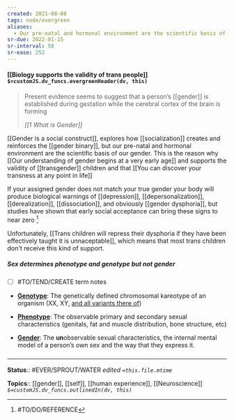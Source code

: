 ```yaml
---
created: 2021-08-08
tags: node/evergreen
aliases:
  - Our pre-natal and hormonal environment are the scientific basis of our gender
sr-due: 2022-01-15
sr-interval: 58
sr-ease: 252
---
```


#### [[Biology supports the validity of trans people]] `$=customJS.dv_funcs.evergreenHeader(dv, this)`

> Present evidence seems to suggest that a person’s [[gender]] is established during gestation while the cerebral cortex of the brain is forming
> 
> <cite>[[1 What is Gender]]</cite> 

[[Gender is a social construct]], explores how [[socialization]] creates and reinforces the [[gender binary]], but our pre-natal and hormonal environment are the scientific basis of our gender. This is the reason why [[Our understanding of gender begins at a very early age]] and supports the validity of [[transgender]] children and that [[You can discover your transness at any point in life]] 

If your assigned gender does not match your true gender your body will produce biological warnings of [[depression]], [[depersonalization]], [[derealization]], [[dissociation]], and obviously [[gender dysphoria]], but studies have shown that early social acceptance can bring these signs to near zero [^1]

Unfortunately, [[Trans children will repress their dysphoria if they have been effectively taught it is unnaceptable]], which means that most trans children don't receive this kind of support. 

##### Sex determines phenotype and genotype but not gender

- [ ] #TO/TEND/CREATE term notes
- **[Genotype](https://en.wikipedia.org/wiki/Genotype)**: The genetically defined chromosomal kareotype of an organism (XX, XY, [and all variants there of](https://twitter.com/sciencevet2/status/1035250518870900737?lang=en))

- **[Phenotype](https://en.wikipedia.org/wiki/Phenotype)**: The observable primary and secondary sexual characteristics (genitals, fat and muscle distribution, bone structure, etc)

- **[Gender](https://en.wikipedia.org/wiki/Gender)**: The **un**observable sexual characteristics, the internal mental model of a person’s own sex and the way that they express it.

### <hr class="footnote"/>

**Status**:: #EVER/SPROUT/WATER 
*edited `=this.file.mtime`*

**Topics**:: [[gender]], [[self]], [[human experience]], [[Neuroscience]]
*`$=customJS.dv_funcs.outlinedIn(dv, this)`*

[^1]: #TO/DO/REFERENCE 
